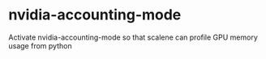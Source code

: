 # nvidia-accounting-mode

Activate nvidia-accounting-mode so that scalene can profile GPU memory usage from python
